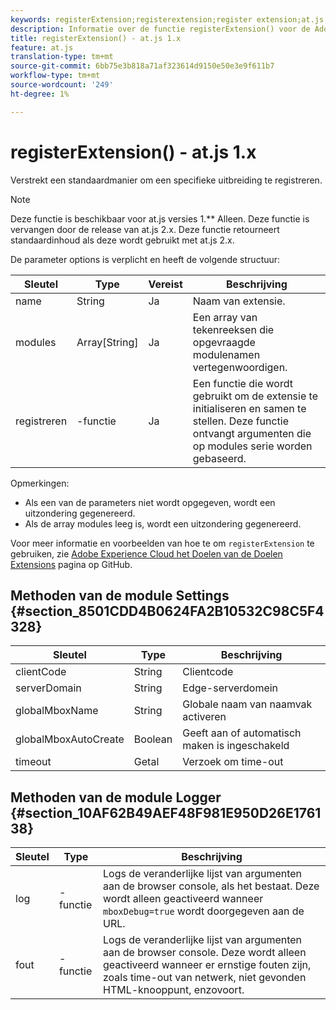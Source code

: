 ```yaml
---
keywords: registerExtension;registerextension;register extension;at.js;functions;function;clientCode;serverDomain;globalMboxName;globalMboxAutoCreate;timeout
description: Informatie over de functie registerExtension() voor de Adobe Target at.js JavaScript-bibliotheek.
title: registerExtension() - at.js 1.x
feature: at.js
translation-type: tm+mt
source-git-commit: 6bb75e3b818a71af323614d9150e50e3e9f611b7
workflow-type: tm+mt
source-wordcount: '249'
ht-degree: 1%

---
```



# registerExtension() - at.js 1.x

Verstrekt een standaardmanier om een specifieke uitbreiding te registreren.

>[!NOTE]
>
>Deze functie is beschikbaar voor at.js versies 1.** Alleen. Deze functie is vervangen door de release van at.js 2.x. Deze functie retourneert standaardinhoud als deze wordt gebruikt met at.js 2.x.

De parameter options is verplicht en heeft de volgende structuur:

| Sleutel | Type | Vereist | Beschrijving |
|--- |--- |--- |--- |
| name | String | Ja | Naam van extensie. |
| modules | Array[String] | Ja | Een array van tekenreeksen die opgevraagde modulenamen vertegenwoordigen. |
| registreren | -functie | Ja | Een functie die wordt gebruikt om de extensie te initialiseren en samen te stellen. Deze functie ontvangt argumenten die op modules serie worden gebaseerd. |

Opmerkingen:

* Als een van de parameters niet wordt opgegeven, wordt een uitzondering gegenereerd.
* Als de array modules leeg is, wordt een uitzondering gegenereerd.

Voor meer informatie en voorbeelden van hoe te om `registerExtension` te gebruiken, zie [Adobe Experience Cloud het Doelen van de Doelen Extensions](https://github.com/Adobe-Marketing-Cloud/target-atjs-extensions) pagina op GitHub.

## Methoden van de module Settings {#section_8501CDD4B0624FA2B10532C98C5F4328}

| Sleutel | Type | Beschrijving |
|--- |--- |--- |
| clientCode | String | Clientcode |
| serverDomain | String | Edge-serverdomein |
| globalMboxName | String | Globale naam van naamvak activeren |
| globalMboxAutoCreate | Boolean | Geeft aan of automatisch maken is ingeschakeld |
| timeout | Getal | Verzoek om time-out |

## Methoden van de module Logger {#section_10AF62B49AEF48F981E950D26E176138}

| Sleutel | Type | Beschrijving |
|--- |--- |--- |
| log | -functie | Logs de veranderlijke lijst van argumenten aan de browser console, als het bestaat. Deze wordt alleen geactiveerd wanneer `mboxDebug=true` wordt doorgegeven aan de URL. |
| fout | -functie | Logs de veranderlijke lijst van argumenten aan de browser console. Deze wordt alleen geactiveerd wanneer er ernstige fouten zijn, zoals time-out van netwerk, niet gevonden HTML-knooppunt, enzovoort. |
